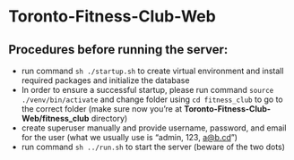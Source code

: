 # Toronto-Fitness-Club-Web

## Procedures before running the server:
- run command `sh ./startup.sh` to create virtual environment and install required packages and initialize the database
- In order to ensure a successful startup, please run command `source ./venv/bin/activate` and change folder using `cd fitness_club` to go to the correct folder (make sure now you’re at **Toronto-Fitness-Club-Web/fitness_club** directory)
- create superuser manually and provide username, password, and email for the user (what we usually use is “admin, 123, a@b.cd”)
- run command `sh ../run.sh` to start the server (beware of the two dots)

